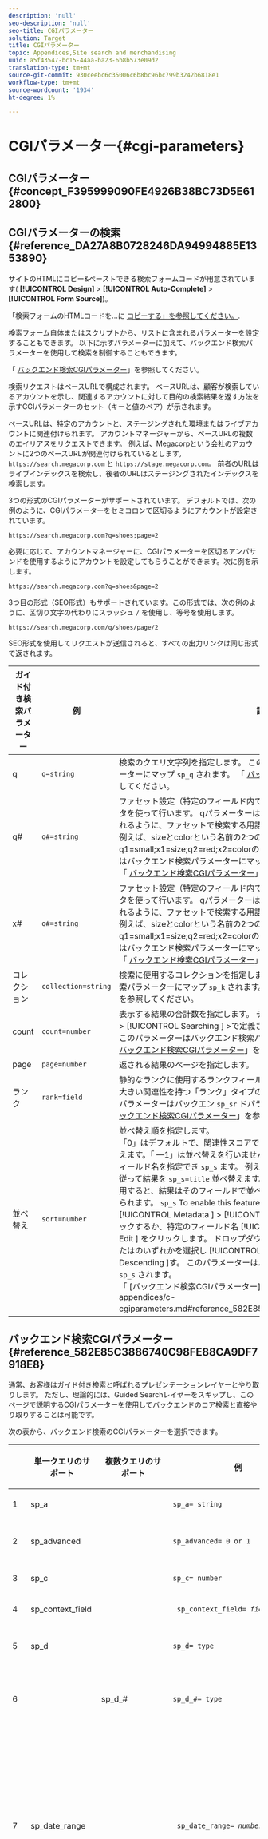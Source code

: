 ```yaml
---
description: 'null'
seo-description: 'null'
seo-title: CGIパラメーター
solution: Target
title: CGIパラメーター
topic: Appendices,Site search and merchandising
uuid: a5f43547-bc15-44aa-ba23-6b8b573e09d2
translation-type: tm+mt
source-git-commit: 930ceebc6c35006c6b8bc96bc799b3242b6818e1
workflow-type: tm+mt
source-wordcount: '1934'
ht-degree: 1%

---
```



# CGIパラメーター{#cgi-parameters}

## CGIパラメーター {#concept_F395999090FE4926B38BC73D5E612800}

## CGIパラメーターの検索 {#reference_DA27A8B0728246DA94994885E1353890}

サイトのHTMLにコピー&amp;ペーストできる検索フォームコードが用意されています( **[!UICONTROL Design]** > **[!UICONTROL Auto-Complete]** > **[!UICONTROL Form Source]**)。

「検索フォームのHTMLコードを…に [コピーする」を参照してください。](../c-about-auto-complete.md#task_A3A01EA800F24C0AA33902387E0362C7).

検索フォーム自体またはスクリプトから、リストに含まれるパラメーターを設定することもできます。 以下に示すパラメーターに加えて、バックエンド検索パラメーターを使用して検索を制御することもできます。

「 [バックエンド検索CGIパラメーター](../c-appendices/c-cgiparameters.md#reference_582E85C3886740C98FE88CA9DF7918E8)」を参照してください。

検索リクエストはベースURLで構成されます。 ベースURLは、顧客が検索しているアカウントを示し、関連するアカウントに対して目的の検索結果を返す方法を示すCGIパラメーターのセット（キーと値のペア）が示されます。

ベースURLは、特定のアカウントと、ステージングされた環境またはライブアカウントに関連付けられます。 アカウントマネージャーから、ベースURLの複数のエイリアスをリクエストできます。 例えば、Megacorpという会社のアカウントに2つのベースURLが関連付けられているとします。 `https://search.megacorp.com` と `https://stage.megacorp.com`。 前者のURLはライブインデックスを検索し、後者のURLはステージングされたインデックスを検索します。

3つの形式のCGIパラメーターがサポートされています。 デフォルトでは、次の例のように、CGIパラメーターをセミコロンで区切るようにアカウントが設定されています。

`https://search.megacorp.com?q=shoes;page=2`

必要に応じて、アカウントマネージャーに、CGIパラメーターを区切るアンパサンドを使用するようにアカウントを設定してもらうことができます。次に例を示します。

`https://search.megacorp.com?q=shoes&page=2`

3つ目の形式（SEO形式）もサポートされています。この形式では、次の例のように、区切り文字の代わりにスラッシュ `/` を使用し、等号を使用します。

`https://search.megacorp.com/q/shoes/page/2`

SEO形式を使用してリクエストが送信されると、すべての出力リンクは同じ形式で返されます。

| ガイド付き検索パラメーター | 例 | 説明 |
|--- |--- |--- |
| q | `q=string` | 検索のクエリ文字列を指定します。 このパラメーターはバックエンド検索パラメーターにマップ `sp_q` されます。  「 [バックエンド検索CGIパラメーター](../c-appendices/c-cgiparameters.md#reference_582E85C3886740C98FE88CA9DF7918E8)」を参照してください。 |
| q# | `q#=string` | ファセット設定（特定のフィールド内での検索）は、番号付きのqとxのパラメータを使って行います。  qパラメーターは、対応する番号付きxパラメーターで示されるように、ファセットで検索する用語を定義します。<br>例えば、sizeとcolorという名前の2つのファセットがある場合、q1=small;x1=size;q2=red;x2=colorのように指定できます。  このパラメーターはバックエンド検索パラメーターにマップ `sp_q_exact_#` されます。  <br>「 [バックエンド検索CGIパラメーター](../c-appendices/c-cgiparameters.md#reference_582E85C3886740C98FE88CA9DF7918E8)」を参照してください。 |
| x# | `q#=string` | ファセット設定（特定のフィールド内での検索）は、番号付きのqとxのパラメータを使って行います。  qパラメーターは、対応する番号付きxパラメーターで示されるように、ファセットで検索する用語を定義します。 <br>例えば、sizeとcolorという名前の2つのファセットがある場合、q1=small;x1=size;q2=red;x2=colorのように指定できます。  このパラメーターはバックエンド検索パラメーターにマップ `sp_x_#` されます。  <br>「 [バックエンド検索CGIパラメーター](../c-appendices/c-cgiparameters.md#reference_582E85C3886740C98FE88CA9DF7918E8)」を参照してください。 |
| コレクション | `collection=string` | 検索に使用するコレクションを指定します。  このパラメーターはバックエンド検索パラメーターにマップ `sp_k` されます。  「 [バックエンド検索CGIパラメーター](../c-appendices/c-cgiparameters.md#reference_582E85C3886740C98FE88CA9DF7918E8)」を参照してください。 |
| count | `count=number` | 表示する結果の合計数を指定します。  デフォルトは、 [!UICONTROL Settings ] > [!UICONTROL Searching ] >で定義されてい [!UICONTROL Searches ]ます。.  このパラメーターはバックエンド検索パラメーターにマップ `sp_c` されます。  「 [バックエンド検索CGIパラメーター](../c-appendices/c-cgiparameters.md#reference_582E85C3886740C98FE88CA9DF7918E8)」を参照してください。 |
| page | `page=number` | 返される結果のページを指定します。 |
| ランク | `rank=field` | 静的なランクに使用するランクフィールドを指定します。  フィールドは、0より大きい関連性を持つ「ランク」タイプのフィールドである必要があります。  このパラメーターはバックエン `sp_sr` ドパラメーターにマッピングされます。  「 [バックエンド検索CGIパラメーター](../c-appendices/c-cgiparameters.md#reference_582E85C3886740C98FE88CA9DF7918E8)」を参照してください。 |
| 並べ替え | `sort=number` | 並べ替え順を指定します。<br>「0」はデフォルトで、関連性スコアで並べ替えられます。「1」は日付で並べ替えます。「 —1」は並べ替えを行いません。  ユーザーは、パラメーターの値のフィールド名を指定でき `sp_s` ます。  例えば、タイトルフィールドに含まれる値に従って結果を `sp_s=title` 並べ替えます。 フィールド名をパラメーターの値に使用すると、結果はそのフィールドで並べ替えられ、その後関連性で下位並べ替えられます。 ` sp_s `  To enable this feature, click [!UICONTROL Settings ] > [!UICONTROL Metadata ] > [!UICONTROL Definitions ]. 定義ページで、をクリックするか、特定のフィールド名 [!UICONTROL Add New Field ][!UICONTROL Edit ] をクリックします。 ドロップダウン [!UICONTROL Sorting ] リストで、またはのいずれかを選択し [!UICONTROL Ascending ] ま [!UICONTROL Descending ]す。 このパラメーターはバックエンド検索パラメーターにマップ `sp_s` されます。 <br>「 [バックエンド検索CGIパラメーター]」を参照してください。(../c-appendices/c-cgiparameters.md#reference_582E85C3886740C98FE88CA9DF7918E8)。 |

## バックエンド検索CGIパラメーター {#reference_582E85C3886740C98FE88CA9DF7918E8}

通常、お客様はガイド付き検索と呼ばれるプレゼンテーションレイヤーとやり取りします。 ただし、理論的には、Guided Searchレイヤーをスキップし、このページで説明するCGIパラメーターを使用してバックエンドのコア検索と直接やり取りすることは可能です。

次の表から、バックエンド検索のCGIパラメーターを選択できます。
<table> 
 <thead> 
  <tr> 
   <th colname="col1" class="entry"> </th> 
   <th colname="col2" class="entry"> <p>単一クエリのサポート </p> </th> 
   <th colname="col03" class="entry"> <p>複数クエリのサポート </p> </th> 
   <th colname="col3" class="entry"> <p>例 </p> </th> 
   <th colname="col4" class="entry"> <p>説明 </p> </th> 
  </tr> 
 </thead>
 <tbody> 
  <tr> 
   <td colname="col1"> <p>1 </p> </td> 
   <td colname="col2"> <p>sp_a </p> </td> 
   <td colname="col03"> <p> </p> </td> 
   <td colname="col3"> <p> <code>sp_a= string </code> </p> </td> 
   <td colname="col4"> <p>アカウント番号の文字列を指定します。 このパラメーターは必須で、有効なアカウント番号文字列である必要があります。 アカウント番号の文字列は、 <span class="uicontrol"> 設定/アカウントオプション/アカウント </span> 設定で確認でき <span class="uicontrol"></span><span class="uicontrol"></span>ます。 </p> </td> 
  </tr> 
  <tr> 
   <td colname="col1"> <p>2 </p> </td> 
   <td colname="col2"> <p>sp_advanced </p> </td> 
   <td colname="col03"> <p> </p> </td> 
   <td colname="col3"> <p> <code>sp_advanced= 0 or 1 </code> </p> </td> 
   <td colname="col4"> <p>がクエリ <code>sp_advanced=1 </code> と共に送信された場合、タグと検索テンプレート内の <code>&lt;search-if-advanced&gt; </code><code>&lt;/search-if-advanced&gt; </code> タグとの間のすべてのコードが検索フォームに使用されます。 タグとタグの間のコ <code>&lt;search-if-not-advanced&gt; </code> ードはすべて無視 <code>&lt;/search-if-not-advanced&gt; </code> されます。 送信された場合 <code>sp_advanced=0 </code> （またはその他の値）、&lt;search-if-advanced&gt;テンプレートブロックは無視され、&lt;search-if-not-advanced&gt;テンプレートブロックが使用されます。 </p> </td> 
  </tr> 
  <tr> 
   <td colname="col1"> <p>3 </p> </td> 
   <td colname="col2"> <p>sp_c </p> </td> 
   <td colname="col03"> <p> </p> </td> 
   <td colname="col3"> <p> <code>sp_c= number </code> </p> </td> 
   <td colname="col4"> <p>表示する結果の合計数を指定します。 デフォルトは 10 です。 </p> </td> 
  </tr> 
  <tr> 
   <td colname="col1"> <p>4 </p> </td> 
   <td colname="col2"> <p>sp_context_field </p> </td> 
   <td colname="col03"> <p> </p> </td> 
   <td colname="col3"> <p> <code> sp_context_field= <i>field</i> </code> </p> </td> 
   <td colname="col4"> <p>特定のフィールドのコンテキスト情報を収集します。 収集した情報は、テンプレートタグを介して検索結果に出力され <code>&lt;search-context&gt; </code> ます。 デフォルト値は <code>body </code> です。 </p> </td> 
  </tr> 
  <tr> 
   <td colname="col1"> <p>5 </p> </td> 
   <td colname="col2"> <p>sp_d </p> </td> 
   <td colname="col03"> <p> </p> </td> 
   <td colname="col3"> <p> <code>sp_d= type </code> </p> </td> 
   <td colname="col4"> <p>実行する日付範囲検索のタイプを指定します。 指定可能な値は「any」（日付範囲検索を実行しない）、「custom」(の値を検索する日付の決定に使用する <code>sp_date_range </code> 必要がある)、「 <code>sp_start_day </code>, <code>sp_start_month </code><code>sp_start_year </code>, <code>sp_end_day </code>, <code>sp_end_month </code>」、「」の値を使用して検索する日付範囲の決定に使用する <code>sp_end_year </code> )です。 <code>sp_d </code> は、検索フォームに、カスタム範囲(経由 <code>sp_date_range </code>)、または特定の開始と終了日の範囲で検索するオプションが含まれる場合にのみ必要です。 </p> </td> 
  </tr> 
  <tr> 
   <td colname="col1"> <p>6 </p> </td> 
   <td colname="col2"> <p> </p> </td> 
   <td colname="col03"> <p> sp_d_# </p> </td> 
   <td colname="col3"> <p> <code>sp_d_#= type </code> </p> </td> 
   <td colname="col4"> <p>対応する <code>sp_q_# </code> クエリに対して実行する日付範囲検索のタイプを指定します。 「#」は1 ～ 16の間の数字に置き換えられます(例えば、番号付きクエリ <code>sp_d_8 </code>に適用され <code>sp_q_8 </code>ます)。 </p> <p>日付範囲検索を実行しないことを意味し、の値を検索する日付の決定に使用する <code>type </code> ことを示す値、特定の値を <code>sp_date_range_# </code> 示す値、 <code>sp_q_min_day_# </code>、 <code>sp_q_min_month_# </code>、、 <code>sp_q_min_year_# </code>、、 <code>sp_q_max_day_# </code>カスタム、およびカスタムの値を使用して日付範囲を決定することを示す値を設定でき <code>sp_q_max_month_# </code><code>sp_q_max_year_# </code> ます。 の使用は、検索フォーム <code>sp_d_# </code> に、カスタム範囲（経由）または特定の開始と終了日の範囲で検索するオプションが含まれている場合にのみ必要で <code>sp_date_range_# </code>す。 </p> </td> 
  </tr> 
  <tr> 
   <td colname="col1"> <p>7 </p> </td> 
   <td colname="col2"> <p>sp_date_range </p> </td> 
   <td colname="col03"> <p> </p> </td> 
   <td colname="col3"> <p> <code> sp_date_range= <i>number</i> </code> </p> </td> 
   <td colname="col4"> <p>検索に適用する事前定義の日付範囲を指定します。 0以上の値は、今日より前に検索する日数を指定します。例えば、「0」の値は「today」を、「1」の値は「today and yesterday」を、「30」の値は「within thast 30 days」を示します。 </p> <p>0未満の値は、次のようにカスタム範囲を指定します。 </p> <p>-1 = "なし"（日付範囲なしを指定した場合と同じ）。 </p> <p>-2 = "今週"。現在の週の日曜日から土曜日を検索します。 </p> <p>-3 = "先週"。現在の週の前の週の日曜日から土曜日を検索します。 </p> <p>-4 = "今月"（現在の月内の日付を検索） </p> <p>-5 = "先月"。現在の月の前の月内の日付を検索します。 </p> <p>-6 = "今年"（現在の年内の日付を検索） </p> <p>-7 = "昨年"。現在の年の前の年内の日付を検索します。 </p> </td> 
  </tr> 
  <tr> 
   <td colname="col1"> <p>8 </p> </td> 
   <td colname="col2"> <p> </p> </td> 
   <td colname="col03"> <p>sp_date_range_# </p> </td> 
   <td colname="col3"> <p> <code> sp_date_range_#= <i>number</i> </code> </p> </td> 
   <td colname="col4"> <p>対応する <code>sp_q_# </code> クエリに適用する、事前定義済みの日付範囲を指定します。 「#」は1 ～ 16の間の数字に置き換えられます(例えば、番号付きクエリ <code>sp_date_range_8 </code>に適用され <code>sp_q_8 </code>ます)。 </p> <p>0以上の値は、今日より前に検索する日数を指定します。 例えば、0を指定すると今日が指定されます。値1は今日と昨日を指定します。値を30に設定すると、過去30日以内の期間が指定されます。 </p> <p>0未満の値は、次のようにカスタム範囲を指定します。 </p> <p>-1 = "なし"（日付範囲なしを指定した場合と同じ）。 </p> <p>-2 = "今週"。現在の週の日曜日から土曜日を検索します。 </p> <p>-3 = "先週"。現在の週の前の週の日曜日から土曜日を検索します。 </p> <p>-4 = "今月"（現在の月内の日付を検索） </p> <p>-5 = "先月"。現在の月の前の月内の日付を検索します。 </p> <p>-6 = "今年"（現在の年内の日付を検索） </p> <p>-7 = "昨年"。現在の年の前の年内の日付を検索します。 </p> </td> 
  </tr> 
  <tr> 
   <td colname="col1"> <p>9 </p> </td> 
   <td colname="col2"> <p>sp_dedupe_field </p> </td> 
   <td colname="col03"> <p> </p> </td> 
   <td colname="col3"> <p> <code> sp_dedupe_field= <i>fieldname</i> </code> </p> </td> 
   <td colname="col4"> <p>検索結果を重複除外する単一のフィールドを指定します。 そのフィールドの重複結果はすべて検索結果から削除されます。 例えば、特定のタイトルに対する上位の結果のみ <code>sp_dedupe_field=title </code>が検索結果に表示されます（2つの結果が同じタイトルフィールドのコンテンツを持つことはありません）。 複数値(許可リスト)タイプのフィールドの場合は、フィールドの内容全体が比較に使用されます。 1つのフィールドのみを指定できます。 フィールド名に「table-qualifier」は使用できません。 </p> </td> 
  </tr> 
  <tr> 
   <td colname="col1"> <p>10 </p> </td> 
   <td colname="col2"> <p>sp_e </p> </td> 
   <td colname="col03"> <p> </p> </td> 
   <td colname="col3"> <p> <code>sp_e= number </code> </p> </td> 
   <td colname="col4"> <p>数字を超える文字を含むクエリ文字列の任意の単語に対して、自動ワイルドカード拡張を行うように指定します。 つまり、「クエリ」や「数値」など5文字以上の単語をワイルドカード文字「*」で展開するように <code>sp_e=5 </code> 指定すると、検索は「クエリ*」や「数値*」と同じになります。 文字数の少ない単語は拡張されないので、「word」を検索しても、ワイルドカードによる自動拡張は行われません。 </p> </td> 
  </tr> 
  <tr> 
   <td colname="col1"> <p>11 </p> </td> 
   <td colname="col2"> <p> </p> </td> 
   <td colname="col03"> <p> sp_e_# </p> </td> 
   <td colname="col3"> <p> <code>sp_e_#= number </code> </p> </td> 
   <td colname="col4"> <p>数字を超える文字を含む対応する <code>sp_q_# </code> クエリ文字列の任意の単語に対して、自動ワイルドカード拡張を行うように指定します。 つまり、「クエリ」や「数値」のように、 <code>sp_e_2=5 </code> クエリ列に5文字以上含まれる単語をワイルドカード文字「 <code>sp_q_2 </code><code>* </code>」で展開し、「クエリ*」や「数値*」と同じ検索結果にすることを指定します。 文字数の少ない単語は拡張されないので、での「単語」の検索では、ワイルドカードの自動拡張 <code>sp_q_2 </code> は行われません。 </p> </td> 
  </tr> 
  <tr> 
   <td colname="col1"> <p>12 </p> </td> 
   <td colname="col2"> <p>sp_end_day、sp_end_month、sp_end_year </p> </td> 
   <td colname="col03"> <p> </p> </td> 
   <td colname="col3"> <p> <code> sp_end_day= <i>number</i>,sp_end_month= <i>number</i>, sp_end_year= <i>number</i> </code> </p> </td> 
   <td colname="col4"> <p>この3項目の値は、検索の終了日の範囲を指定し、セットとして指定する必要があります。 </p> </td> 
  </tr> 
  <tr> 
   <td colname="col1"> <p>13 </p> </td> 
   <td colname="col2"> <p>sp_f </p> </td> 
   <td colname="col03"> <p> </p> </td> 
   <td colname="col3"> <p> <code>sp_f= string </code> </p> </td> 
   <td colname="col4"> <p>クエリパラメーター文字列(など <code>sp_q </code>)の文字セットを指定します。 この文字列は、検索フォームが含まれるページの文字セットと常に一致する必要があります。 </p> </td> 
  </tr> 
  <tr> 
   <td colname="col1"> <p>14 </p> </td> 
   <td colname="col2"> <p>sp_field_table </p> </td> 
   <td colname="col03"> <p> </p> </td> 
   <td colname="col3"> <p> <code> sp_field_ table=table: field,field... </code> </p> </td> 
   <td colname="col4"> <p>指定したフィールドから成る論理データテーブルを定義します。 例えば、「color」、「size」、「price」の各フィールドから成る「items」という名前のテーブルは、次のように定義されます。 </p> <p> <code>sp_field_table=items:color,size,price </code> </p> <p>論理テーブルは、「許可リスト」がチェックされているフィールド( <span class="uicontrol"> 設定/ </span> メタデータ <span class="uicontrol"> / </span> 定義 <span class="uicontrol"> の下 </span>)と併用すると最も役立ちます。 フィールド名を値として使用するすべてのCGIパラメーターとテンプレートタグでは、必要に応じてテーブル名の後に「。」を付けて指定できます。 」をフィールド名の前に置きます(例： <code>sp_x_1=tablename.fieldname </code>)。 </p> <p>例えば、サイズが「large」の1つ以上の「red」ドキュメントを含むアイテム（アイテムがメタデータの平行な行として表される）を検索するには、次を使用します。 </p> <p> <code> sp_q_exact_1=red&amp;sp_x_1=items.color&amp; sp_q_exact_2=large&amp;sp_x_2=items.size&amp;sp_field_table=items:color,size,price </code> </p> </td> 
  </tr> 
  <tr> 
   <td colname="col1"> <p>15 </p> </td> 
   <td colname="col2"> sp_i </td> 
   <td colname="col03"> <p> </p> </td> 
   <td colname="col3"> <p> </p></td><td colname="col4"><p></p><p></p><p><code>sp_i=1 </code><code>sp_i=2 </code></p></td></tr><tr><td colname="col1"><p></p></td><td colname="col2"><p></p></td><td colname="col03"><p></p></td><td colname="col3"><p><code>sp_k= string </code></p></td><td colname="col4"><p></p><p></p></td></tr><tr><td colname="col1"><p></p></td><td colname="col2"><p></p></td><td colname="col03"><p></p></td><td colname="col3"><p><code>sp_l= string </code></p></td><td colname="col4"><p><code>sp_q </code><code>string </code></p></td></tr><tr><td colname="col1"><p></p></td><td colname="col2"><p></p></td><td colname="col03"><p></p></td><td colname="col3"><p><code>sp_literal= 0 or 1 </code></p></td><td colname="col4"><p><code>sp_literal=1 </code></p><p><code>sp_literal=0 </code></p><p></p></td></tr><tr><td colname="col1"><p></p></td><td colname="col2"><p></p></td><td colname="col03"><p></p></td><td colname="col3"><p><code>sp_m= number </code></p></td><td colname="col4"><p></p></td></tr><tr><td colname="col1"><p></p></td><td colname="col2"><p></p></td><td colname="col03"><p></p></td><td colname="col3"><p><code>sp_n= number </code></p></td><td colname="col4"><p></p></td></tr><tr><td colname="col1"><p></p></td><td colname="col2"><p></p></td><td colname="col03"><p></p></td><td colname="col3"><p><code>sp_not_found_page= url </code></p></td><td colname="col4"><p></p></td></tr><tr><td colname="col1"><p></p></td><td colname="col2"><p></p></td><td colname="col03"><p></p></td><td colname="col3"><p><code>sp_p= any/all/phrase </code></p></td><td colname="col4"><p><code>any </code><code>all </code><code>phrase </code></p><p><code>phrase </code><code>all </code><code>sp_p </code></p><p></p><p></p><p><code>sp_p </code></p><p></p></td></tr><tr><td colname="col1"><p></p></td><td colname="col2"><p></p></td><td colname="col03"><p></p></td><td colname="col3"><p><code>sp_p_#= any/all/phrase </code></p></td><td colname="col4"><p><code>sp_q_# </code><code>sp_p_8 </code><code>sp_q_8 </code><code>any </code><code>all </code><code>phrase </code></p><p><code>all </code><code>phrase </code><code>sp_p_# </code><code>any </code></p></td></tr><tr><td colname="col1"><p></p></td><td colname="col2"><p></p></td><td colname="col03"><p></p></td><td colname="col3"><p><code> sp_pt= <i>exact/equivalent/compatible</i> </code></p></td><td colname="col4"><p><code>exact </code><code>equivalent </code><code>compatible </code><code>sp_p </code><code>exact </code><code>sp_p </code><code>all </code><code>phrase </code><code>equivalent </code><code>sp_pt </code><code>compatible </code></p></td></tr><tr><td colname="col1"><p></p></td><td colname="col2"><p></p></td><td colname="col03"><p></p></td><td colname="col3"><p><code> sp_pt_#= <i>exact/equivalent/compatible</i> </code></p></td><td colname="col4"><p><code>sp_q_# </code><code>sp_p_8 </code><code>sp_q_8 </code><code>exact </code><code>equivalent </code><code>exact </code><code>compatible </code><code>sp_p_# </code><code>exact </code><code>sp_p_# </code><code>equivalent </code><code>sp_pt_# </code><code>compatible </code></p></td></tr><tr><td colname="col1"><p></p></td><td colname="col2"><p></p></td><td colname="col03"><p></p></td><td colname="col3"><p><code>sp_q= string </code></p></td><td colname="col4"><p></p></td></tr><tr><td colname="col1"><p></p></td><td colname="col2"><p></p></td><td colname="col03"><p></p></td><td colname="col3"><p><code>sp_q_#= text </code></p></td><td colname="col4"><p><code>sp_q_# </code><code>sp_q_1 </code><code>sp_q_16 </code></p><p></p><p><code class="syntax html"> Search&nbsp;for:&nbsp;&lt;input&nbsp;type="text"&nbsp;name="sp_q"&nbsp;value="great"&gt; 
      Search&nbsp;for:&nbsp;&lt;input&nbsp;type="text"&nbsp;name="sp_q_1"&nbsp;value="books"&gt; </code></p></td></tr><tr><td colname="col1"><p></p></td><td colname="col2"><p></p></td><td colname="col03"><p></p></td><td colname="col3"><p><code>sp_q_day= integer value </code></p><p><code>sp_q_month= integer value </code></p><p><code>sp_q_year= integer value </code></p><p><code>sp_q_day_#= integer value </code></p><p><code>sp_q_month_#= integer value </code></p><p><code>sp_q_year_#= integer value </code></p></td><td colname="col4"><p><code>sp_q_day </code><code>sp_q_month </code><code>sp_q_year </code><code>sp_q </code></p><p><code># </code><code>sp_q_day_6 </code><code>sp_q_6 </code></p><p><code>PublishDate </code></p><p><code class="syntax html"> &lt;input&nbsp;type="hidden"&nbsp;name="sp_x_1"&nbsp;value="PublishDate"&gt; Search&nbsp;for:&nbsp;&lt;input&nbsp;type="text"&nbsp;name="sp_q"&nbsp;value="orange"&gt;On&nbsp;:&nbsp;&lt;input&nbsp;type="text"&nbsp;name="sp_q_day_1"&nbsp;size="2"&nbsp;value="1"&gt;&nbsp;Day&lt;input&nbsp;type="text"&nbsp;name="sp_q_month_1"&nbsp;size="2"&nbsp;value="1"&gt;&nbsp;Month &lt;input&nbsp;type="text"&nbsp;name="sp_q_year_1"&nbsp;size="4"&nbsp;value="2000"&gt;&nbsp;Year&nbsp; </code></p></td></tr><tr><td colname="col1"><p></p></td><td colname="col2"><p></p></td><td colname="col03"><p></p></td><td colname="col3"><p><code> sp_q_location=<i>latitude/longitude</i> OR <i>areacode</i> OR <i>zipcode</i> </code></p><p><code> sp_q_location_#= <i>latitude/longitude</i> OR <i>areacode</i> OR <i>zipcode</i> </code></p></td><td colname="col4"><p><code>sp_q_location </code><code>sp_q_location_# </code><code># </code></p><p></p><p></p></td></tr><tr><td colname="col1"><p></p></td><td colname="col2"><p></p></td><td colname="col03"><p></p></td><td colname="col3"><p><code> sp_q_max_relevant_distance= <i>value</i> </code></p><p><code> sp_q_max_relevant_distance_#= <i>value</i> </code></p></td><td colname="col4"><p><code>sp_q_max_relevant_distance </code><code>sp_q_max_relevant_distance_# </code><code># </code></p><p><code>sp_q_max_relevant_distance </code></p><p><code>sp_q_max_relevant_distance_# </code></p><p></p></td></tr><tr><td colname="col1"><p></p></td><td colname="col2"><p></p><p></p></td><td colname="col03"><p></p><p></p></td><td colname="col3"><p><code> sp_q_min_day=<i>integer value</i> </code></p><p><code> sp_q_min_month=<i>integer value</i> </code></p><p><code> sp_q_min_year=<i>integer value</i> </code></p><p><code> sp_q_max_day=<i>integer value</i> </code></p><p><code> sp_q_max_month=<i>integer value</i> </code></p><p><code> sp_q_max_year=<i>integer value</i> </code></p><p><code> sp_q_min_day_#=<i>integer value</i> </code></p><p><code> sp_q_min_month_#=<i>integer value</i> </code></p><p><code> sp_q_min_year_#=<i>integer value</i> </code></p><p><code> sp_q_max_day_#=<i>integer value</i> </code></p><p><code> sp_q_max_month_#=<i>integer value</i> </code></p><p><code> sp_q_max_year_#=<i>integer value</i> </code></p></td><td colname="col4"><p><code>sp_q_min_day </code><code>sp_q_min_month </code><code>sp_q_min_year </code><code>sp_q_max_day </code><code>sp_q_max_month </code><code>sp_q </code></p><p><code># </code><code>sp_q_min_day_6 </code><code>sp_q_6 </code></p><p></p><p><code>PublishDate </code></p><p><code class="syntax html"> &lt;input&nbsp;type="hidden"&nbsp;name="sp_x_1"&nbsp;value="PublishDate"&gt;Search&nbsp;for:&nbsp;&lt;input&nbsp;type="text"&nbsp;name="sp_q"&nbsp;value="orange"&gt;Between:&nbsp;&lt;input&nbsp;type="text"&nbsp;name="sp_q_min_day_1"&nbsp;size="2"&nbsp;value="1"&gt;&nbsp;Start&nbsp;Day&lt;input&nbsp;type="text"&nbsp;name="sp_q_min_month_1"&nbsp;size="2"&nbsp;value="1"&gt;&nbsp;Start&nbsp;Month 
      &lt;input&nbsp;type="text"&nbsp;name="sp_q_min_year_1"&nbsp;size="4"&nbsp;value="2000"&gt;&nbsp;Start&nbsp;Year 
      And:&nbsp;&lt;input&nbsp;type="text"&nbsp;name="sp_q_max_day_1"&nbsp;size="2"&nbsp;value="31"&gt;&nbsp;End&nbsp;Day 
      &lt;input&nbsp;type="text"&nbsp;name="sp_q_max_month_1"&nbsp;size="2"&nbsp;value="12"&gt;&nbsp;End&nbsp;Month 
      &lt;input&nbsp;type="text"&nbsp;name="sp_q_max_year_1"&nbsp;size="4"&nbsp;value="2000"&gt;&nbsp;End&nbsp;Year </code></p></td></tr><tr><td colname="col1"><p></p></td><td colname="col2"><p></p></td><td colname="col03"><p></p></td><td colname="col3"><p><code>sp_q_min= value </code></p><p><code>sp_q_max= value </code></p><p><code>sp_q_min_#= value </code></p><p><code>sp_q_max_#= value </code></p><p><code>sp_q_exact_#=value </code></p></td><td colname="col4"><p><code>sp_q_min </code><code>sp_q_max </code><code>sp_q_exact </code><code>sp_q </code></p><p><code># </code><code>sp_q_min_8 </code><code>sp_q_8 </code></p><p><code>sp_q_exact_# </code><code>sp_q_min_# </code><code>sp_q_max_# </code><code>sp_q_exact_# </code><code>sp_q_min_# </code><code>sp_q_max_# </code></p><p><code>sp_q_min_# </code><code>sp_q_max_# </code><code>sp_q_exact_# </code><code>...&amp;sp_q_exact_1=green|red&amp;sp_x_1=color </code></p></td></tr><tr><td colname="col1"><p></p></td><td colname="col2"><p></p></td><td colname="col03"><p></p></td><td colname="col3"><p><code>sp_q_nocp= 1 or 0 </code></p><p><code>sp_q_nocp_#= 1 or 0 </code></p></td><td colname="col4"><p><code>0 </code></p><p><code>1 </code></p><p><code>sp_q_nocp </code><code>sp_q </code><code># </code><code>sp_q_nocp_8 </code><code>sp_q_8 </code></p><p></p></td></tr><tr><td colname="col1"><p></p></td><td colname="col2"><p></p></td><td colname="col03"><p></p></td><td colname="col3"><p><code>sp_q_required= 1 or 0 or -1 </code></p><p><code>sp_q_required_#= 1 or 0 or -1 </code></p></td><td colname="col4"><p></p><p><code>sp_q_required </code><code>sp_q </code></p><p><code># </code><code>sp_q_required_8 </code><code>sp_q_8 </code></p><p></p><p><code class="syntax html"> &lt;input&nbsp;type="hidden"&nbsp;name="sp_x_1"&nbsp;value="platform"&gt; 
      Search&nbsp;for:&nbsp;&lt;input&nbsp;type="text"&nbsp;name="sp_q"&nbsp;value="calc"&gt; 
      Exclude:&nbsp;&lt;input&nbsp;type="text"&nbsp;name="sp_q_1"&nbsp;value="mac&nbsp;win&nbsp;all"&gt; 
      &lt;input&nbsp;type="hidden"&nbsp;name="sp_q_required_1"&nbsp;value="-1"&gt; </code></p></td></tr><tr><td colname="col1"><p></p></td><td colname="col2"><p></p></td><td colname="col03"><p></p></td><td colname="col3"><p><code> sp_redirect_ 
      if_one_result= <i>0 or 1</i> </code></p></td><td colname="col4"><p></p></td></tr><tr><td colname="col1"><p></p></td><td colname="col2"><p></p></td><td colname="col03"><p></p></td><td colname="col3"><p><code>sp_referrer= url </code></p></td><td colname="col4"><p></p><p></p></td></tr><tr><td colname="col1"><p></p></td><td colname="col2"><p></p></td><td colname="col03"><p></p></td><td colname="col3"><p></p></td><td colname="col4"><p><code>ro </code></p><p></p><p><code>sp_ro=body:10 </code></p><p></p><p><code>sp_ro=body:9|title:9 </code></p><p><p><code>sp_ro=title:10 </code><code>title </code><code>sp_ro </code><code>sp_ro </code></p></p><p></p><p></p></td></tr><tr><td colname="col1"><p></p></td><td colname="col2"><p></p></td><td colname="col03"><p></p></td><td colname="col3"><p><code>sp_s= number </code></p></td><td colname="col4"><p></p><p><code>sp_s </code><code>sp_s=title </code><code>sp_s </code></p><p></p><p><code>sp_s </code></p><p><code class="syntax html"> &lt;input&nbsp;type="hidden"&nbsp;name="sp_s"&nbsp;value="artist"&gt; 
      &lt;input&nbsp;type="hidden"&nbsp;name="sp_s"&nbsp;value="album"&gt; 
      &lt;input&nbsp;type="hidden"&nbsp;name="sp_s"&nbsp;value="track"&gt; 
      Search&nbsp;for:&nbsp;&lt;input&nbsp;type="text"&nbsp;name="sp_q"&nbsp;value="Music&nbsp;Search"&gt; </code></p><p><code>sp_field_table </code></p><p></p><p></p></td></tr><tr><td colname="col1"><p></p></td><td colname="col2"><p></p></td><td colname="col03"><p></p></td><td colname="col3"><p><code>sp_sr= field </code></p></td><td colname="col4"><p><code>sp_sr </code></p><p><code>sp_sr </code><code>&lt;input type="hidden" name="sp_sr" value=""&gt; </code></p></td></tr><tr><td colname="col1"><p></p></td><td colname="col2"><p></p></td><td colname="col03"><p></p></td><td colname="col3"><p><code>sp_sfvl_field= string </code></p></td><td colname="col4"><p><code>search-field-value-list</code></p><p><code>sp_sfvl_field </code></p></td></tr><tr><td colname="col1"><p></p></td><td colname="col2"><p></p></td><td colname="col03"><p></p></td><td colname="col3"><p></p></td><td colname="col4"><p><code>search-field-value-list </code></p><p><code>dynamic-facet-field-count </code><code>dynamic-facet-field-count </code></p><p><code>sp_sfvl_df_count </code><code>dynamic-facet-field-count </code><code>sp_sfvl_df_count </code><code>sp_sfvl_df_count </code></p><p></p></td></tr><tr><td colname="col1"><p></p></td><td colname="col2"><p></p></td><td colname="col03"><p></p></td><td colname="col3"><p></p><p></p></td><td colname="col4"><p></p><p></p><p></p></td></tr><tr><td colname="col1"><p></p></td><td colname="col2"><p></p></td><td colname="col03"><p></p></td><td colname="col3"><p></p><p></p></td><td colname="col4"><p></p><p><p><code>sp_sfvl_df_count </code><code>sp_sfvl_df_include </code><code>sp_sfvl_df_include </code><code>sp_sfvl_df_count </code></p></p><p></p></td></tr><tr><td colname="col1"><p></p></td><td colname="col2"><p></p></td><td colname="col03"><p></p></td><td colname="col3"><p><code>sp_staged= 0 or 1 </code></p></td><td colname="col4"><p><code>sp_staged=1 </code></p><p></p></td></tr><tr><td colname="col1"><p></p></td><td colname="col2"><p></p></td><td colname="col03"><p></p></td><td colname="col3"><p><code>sp_start_day= number </code></p><p><code>sp_start_month= number </code></p><p><code>sp_start_year= number </code></p></td><td colname="col4"><p></p></td></tr><tr><td colname="col1"><p></p></td><td colname="col2"><p></p></td><td colname="col03"><p></p></td><td colname="col3"><p><code>sp_suggest_q= number </code></p></td><td colname="col4"><p><code>sp_suggest_q </code><code>sp_q[_#] </code></p><p><code>sp_suggest_q </code><code>sp_q </code></p><p><code>sp_suggest_q=1 </code><code>sp_q_1 </code></p></td></tr><tr><td colname="col1"><p></p></td><td colname="col2"><p></p></td><td colname="col03"><p></p></td><td colname="col3"><p><code>sp_t= string </code></p></td><td colname="col4"><p></p><p></p><p></p><p></p></td></tr><tr><td colname="col1"><p></p></td><td colname="col2"><p></p></td><td colname="col03"><p></p></td><td colname="col3"><p><code>sp_trace= 0 or 1 </code></p></td><td colname="col4"><p><code>sp_stage=1 </code></p><p></p><p><p></p></p></td></tr><tr><td colname="col1"><p></p></td><td colname="col2"><p></p></td><td colname="col03"><p></p></td><td colname="col3"><p><code> sp_w= <i>sound-alike-enable</i> </code></p><p><code> sp_w_control=<i>sound-alike-control</i> </code></p></td><td colname="col4"><p></p><p></p><p></p><p></p><p></p><code>sp_w_control </code></p><p><code>sp_w_control=0 </code><code>sp_w </code></p><p><code class="syntax html"> &lt;input&nbsp;type=hidden&nbsp;name="sp_w_control"&nbsp;value="0"&gt;&lt;input&nbsp;type=checkbox&nbsp;name="sp_w"&nbsp;value="exact"&gt;No&nbsp;Sound-Alike&nbsp;matching </code></p><p><code>sp_w_control=1 </code><code>sp_w </code></p><p><code class="syntax html"> &lt;input&nbsp;type=hidden&nbsp;name="sp_w_control"&nbsp;value="1"&gt;&lt;input&nbsp;type=checkbox&nbsp;name="sp_w"&nbsp;value="alike"&gt;Sound-Alike&nbsp;matching </code></p><p><code>sp_w_control </code><code>sp_w </code></p><p></p></td></tr><tr><td colname="col1"><p></p></td><td colname="col2"><p></p></td><td colname="col03"><p></p></td><td colname="col3"><p><code>sp_x= field </code></p></td><td colname="col4"><p><code>sp_q </code><code>sp_x </code></p><p></p><p><code>sp_x </code></p><p></p><p><code>sp_x=any </code><code>sp_x </code></p><p><code>sp_x </code></p><p><code class="syntax html"> &lt;input&nbsp;type="hidden"&nbsp;name="sp_x"&nbsp;value="title"&gt;&lt;input&nbsp;type="hidden"&nbsp;name="sp_x"&nbsp;value="author"&gt;Search&nbsp;for:&nbsp;&lt;input&nbsp;type="text"&nbsp;name="sp_q"&nbsp;value="Great&nbsp;Books"&gt; </code></p></td></tr><tr><td colname="col1"><p></p></td><td colname="col2"><p></p></td><td colname="col03"><p></p></td><td colname="col3"><p><code>sp_x_#= field-name </code></p></td><td colname="col4"><p><code>sp_q_# </code><code> # </code><code>sp_x_8 </code></p><p><code>sp_x_# </code></p><p></p><p><code class="syntax html"> Search&nbsp;for:&nbsp;&lt;input&nbsp;type="text"&nbsp;name="sp_q"&nbsp;value="great"&gt;&lt;input&nbsp;type="hidden"&nbsp;name="sp_x_1"&nbsp;value="author"&gt;Search&nbsp;only&nbsp;documents&nbsp;written&nbsp;by:&nbsp;&lt;input&nbsp;type="text"&nbsp;name="sp_q_1"&nbsp;value="Fitzgerald"&gt; </code></p><p><code>sp_x </code><code>sp_x_# </code></p><p></p><p><code class="syntax html"> &lt;input&nbsp;type="hidden"&nbsp;name="sp_x_1"&nbsp;value="body"&gt;&lt;input&nbsp;type="hidden"&nbsp;name="sp_x_1"&nbsp;value="keys"&gt;Search&nbsp;for:&nbsp;&lt;input&nbsp;type="text"&nbsp;name="sp_q_1"&nbsp;value="flower"&gt; </code></p></td></tr></tbody></table>

## バックエンド検索CGIパラメーターの一般的な使用例 {#section_260012BBC2514CC9A8E02E53DE8B41EE}

次のリンククエリは、検索クエリとして「Music」を使用して検索を開始し、すべてのデフォルトパラメータを使用します。 URLは読みやすくするために2行に分割されます。 HTMLでは、このリンクはすべて1行に記述する必要があります。

```
<a href="https://search.atomz.com/search/?sp_q=Music&sp_a=sp99999999"> 
Testing...</a>
```

同じ機能は、フォームにより一般的に定義されます。

```
<form action="https://search.atomz.com/search/"> 
<input size=12 name="sp_q" value="Music"><br> 
<input type=hidden name="sp_a" value="sp99999999"> 
<input type=submit value="Search"><br> 
</form>
```

通常、検索を開始する際は、デフォルトのパラメーターを使用する必要があります。 これにより、最初のページが関連性順に表示され、顧客が他のページや他のオプションを選択できるようになります。 サイトの検索フォームにコレクションのオプションが含まれる場合は、コレクション名をパラメーターとして渡します。

## バックエンド検索CGIパラメーターの詳しい使用例 {#section_5FA3C620D5124FB2AB28857F8D8473F6}

次のフォームクエリには、結果から開始する `25` 結果が表示され `10`ます。 概要が表示されず、並べ替え順が日付順になり、という名前のコレクション `support` が使用されます。 過去30日以内の日付のドキュメントのみが返されます。

```
<form action="https://search.atomz.com/search/"> 
<input size=12 name="sp_q"><br> 
<input type=hidden name="sp_a" value="sp99999999"> 
<input type=submit value="Search"><br> 
<input type=hidden name=sp_n value=10> 
<input type=hidden name=sp_c value=25> 
<input type=hidden name=sp_m value=0> 
<input type=hidden name=sp_s value=1> 
<input type=hidden name=sp_k value="support"> 
<input type=hidden name=sp_date_range value=30> 
</form>
```

